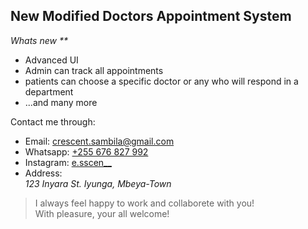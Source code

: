 ## New Modified Doctors Appointment System

<em>Whats new ** </em>
<ul>
    <li>Advanced UI</li>
    <li>Admin can track all appointments</li>
    <li>patients can choose a specific doctor or any who will respond in a department</li>
    <li>...and many more</li>
</ul>
Contact me through:
<ul>
    <li>Email: <a href="mailto:crescent.sambila@gmail.com">crescent.sambila@gmail.com</a></li>
    <li>Whatsapp: <a href="tel:+255676827992">+255 676 827 992</a></li>
    <li>Instagram: <a href="https://instagram.com/e.sscen__">e.sscen__</a></li>
    <li>Address: <address>123 Inyara St. Iyunga, Mbeya-Town</address></li>
</ul>
<blockquote>I always feel happy to work and collaborete with you!<br>With pleasure, your all welcome!</blockquote>
